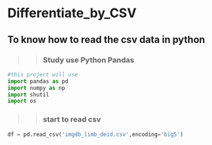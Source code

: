 # Differentiate_by_CSV

## To know how to read the csv data in python ##

>>### Study use Python Pandas ###

```python
#this project will use 
import pandas as pd
import numpy as np
import shutil
import os
```

>>### start to read csv ###

```python
df = pd.read_csv('imgdb_limb_deid.csv',encoding='big5') 
```
